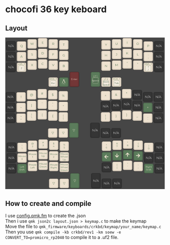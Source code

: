 # chocofi 36 key keboard

## Layout

![layout](layout.png)

## How to create and compile

I use [config.qmk.fm](https://config.qmk.fm/#/crkbd/rev1/LAYOUT_split_3x6_3) to create the .json<br>
Then i use `qmk json2c layout.json > keymap.c` to make the keymap<br>
Move the file to `qmk_firmware/keyboards/crkbd/keymap/your_name/keymap.c`<br>
Then you use `qmk compile -kb crkbd/rev1 -km soew -e CONVERT_TO=promicro_rp2040` to compile it to a .uf2 file.

